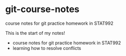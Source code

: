 # git-course-notes

course notes for git practice homework in STAT992

This is the start of my notes!

- course notes for git practice homework in STAT992
- learning how to resolve conflicts

